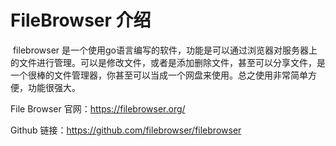 # FileBrowser 介绍

​	filebrowser 是一个使用go语言编写的软件，功能是可以通过浏览器对服务器上的文件进行管理。可以是修改文件，或者是添加删除文件，甚至可以分享文件，是一个很棒的文件管理器，你甚至可以当成一个网盘来使用。总之使用非常简单方便，功能很强大。

File Browser 官网：https://filebrowser.org/

Github 链接：https://github.com/filebrowser/filebrowser

​	


